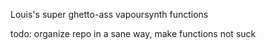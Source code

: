 Louis's super ghetto-ass vapoursynth functions

todo: organize repo in a sane way, make functions not suck
